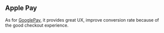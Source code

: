 ## Apple Pay

As for [GooglePay](/docs/google_pay.md), it provides great UX, improve conversion rate because of the good checkout experience.
